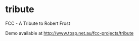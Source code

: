 # tribute
FCC - A Tribute to Robert Frost

Demo available at http://www.tosp.net.au/fcc-projects/tribute

